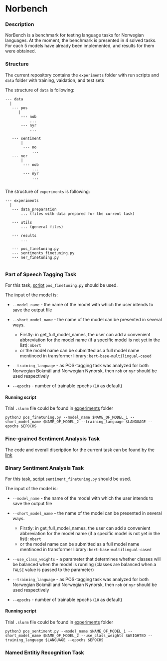 # Norbench

### Description


NorBench is a benchmark for testing language tasks for Norwegian languages.
At the moment, the benchmark is presented in 4 solved tasks. For each 5 models have already been implemented, and results for them were obtained.


### Structure

The current repository contains the `experiments` folder with run scripts and `data` folder with training, vaidation, and test sets 

The structure of `data` is following:

```
--- data
  |
   --- pos
      |
       --- nob
           ...
       --- nyr
           ...
  
   --- sentiment
       |
        --- no
            ...
   --- ner
       |
        --- nob
            ...
        --- nyr
            ...
    
```

The structure of `experiments` is following:

```
--- experiments
  |
   --- data_preparation
       ... (files with data prepared for the current task)
  
   --- utils
       ... (general files)
       
   --- results
       ...
   
   --- pos_finetuning.py
   --- sentiments_finetuning.py
   --- ner_finetuning.py
       
```

### Part of Speech Tagging Task

For this task, [script](https://github.com/sigdelina/NorBench/blob/main/NorBench/experiments/pos_finetuning.py) `pos_finetuning.py` should be used.

The input of the model is:

* `--model_name` - the name of the model with which the user intends to save the output file

* `--short_model_name` - the name of the model can be presented in several ways. 
  +  Firstly: in get_full_model_names, the user can add a convenient abbreviation for the model name (if a specific model is not yet in the list): `mbert`
  + or the model name can be submitted as a full model name mentinoed in transformer library: `bert-base-multilingual-cased`

* `--training_language` - as POS-tagging task was analyzed for both Norwegian Bokmål and Norwegian Nynorsk, then `nob` or `nyr` should be used respectively

* `--epochs` - number of trainable epochs (`10` as default)


#### Running script

Trial `.slurm` file could be found in [experiments](https://github.com/sigdelina/NorBench/blob/main/NorBench/experiments/slurm_example_nbbert_pos.slurm) folder

```
python3 pos_finetuning.py --model_name $NAME_OF_MODEL_1 --short_model_name $NAME_OF_MODEL_2 --training_language $LANGUAGE --epochs $EPOCHS

```


### Fine-grained Sentiment Analysis Task

The code and overall discription for the current task can be found by the [link](https://github.com/jerbarnes/sentiment_graphs)


### Binary Sentiment Analysis Task

For this task, [script](https://github.com/sigdelina/NorBench/blob/main/NorBench/experiments/sentiment_finetuning.py) `sentiment_finetuning.py` should be used.

The input of the model is:

* `--model_name` - the name of the model with which the user intends to save the output file

* `--short_model_name` - the name of the model can be presented in several ways. 
  +  Firstly: in get_full_model_names, the user can add a convenient abbreviation for the model name (if a specific model is not yet in the list): `mbert`
  + or the model name can be submitted as a full model name mentinoed in transformer library: `bert-base-multilingual-cased`
  
* `--use_class_weights` - a parameter that determines whether classes will be balanced when the model is running (classes are balanced when a `FALSE` value is passed to the parameter)

* `--training_language` - as POS-tagging task was analyzed for both Norwegian Bokmål and Norwegian Nynorsk, then `nob` or `nyr` should be used respectively

* `--epochs` - number of trainable epochs (`10` as default)


#### Running script

Trial `.slurm` file could be found in [experiments](https://github.com/sigdelina/NorBench/blob/main/NorBench/experiments/slurm_example_nbbert_sentiment.slurm) folder

```
python3 pos_sentiment.py --model_name $NAME_OF_MODEL_1 --short_model_name $NAME_OF_MODEL_2 --use_class_weights $WEIGHTED --training_language $LANGUAGE --epochs $EPOCHS
```

### Named Entitiy Recognition Task


